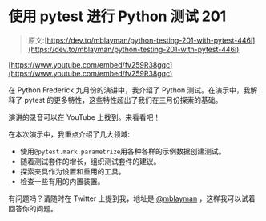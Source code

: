 # 使用 pytest 进行 Python 测试 201

> 原文:[https://dev.to/mblayman/python-testing-201-with-pytest-446i](https://dev.to/mblayman/python-testing-201-with-pytest-446i)

[https://www.youtube.com/embed/fv259R38gqc](https://www.youtube.com/embed/fv259R38gqc)

在 Python Frederick 九月份的演讲中，我介绍了 Python 测试。在演示中，我解释了 pytest 的更多特性，这些特性超出了我们在三月份探索的基础。

演讲的录音可以在 YouTube 上找到。来看看吧！

在本次演示中，我重点介绍了几大领域:

*   使用`@pytest.mark.parametrize`用各种各样的示例数据创建测试。
*   随着测试套件的增长，组织测试套件的建议。
*   探索夹具作为设置和重用的工具。
*   检查一些有用的内置装置。

有问题吗？请随时在 Twitter 上提到我，地址是 [@mblayman](https://twitter.com/mblayman) ，这样我可以试着回答你的问题。